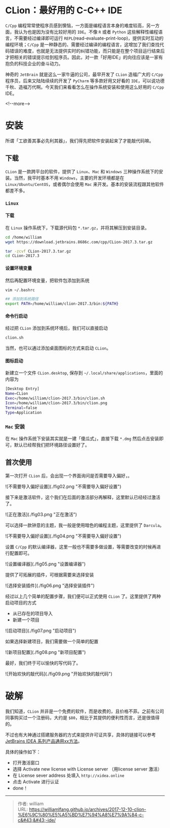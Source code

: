 # CLion：最好用的 C-C&#43;&#43; IDE




`C/Cpp` 编程常常使程序员感到懊恼，一方面是编程语言本身的难度较高，另一方面，我认为也是因为没有比较好用的 `IDE`。不像 `R` 或者 `Python` 这些解释性编程语言，不需要经过编译即可运行 `REPL`(read-evaluate-print-loop)，提供实时互动的编程环境；`C/Cpp` 是一种静态的、需要经过编译的编程语言，这增加了我们查找代码错误的难度，也就是无法提供实时的纠错功能，而只能是在整个项目运行结束后才把相关的错误提示给到程序员。因此，对一款「好用IDE」的向往应该是一家有抱负的科技企业的奋斗动力。

神奇的 `JetBrain` 就是这么一家牛逼的公司，最早开发了 `CLion` 造福广大的 `C/Cpp` 程序员，后来又陆陆续续的开发了 `PyCharm` 等多款好用又好看的 `IDE`，可以说功德千秋、造福万代啊。今天我们来看看怎么在操作系统安装和使用这么好用的 `C/Cpp` IDE。

&lt;!--more--&gt;

# 安装

所谓「工欲善其事必先利其器」，我们得先把软件安装起来了才能敲代码嘛。

## 下载

`CLion` 是一款跨平台的软件，提供了 `Linux`、`Mac` 和 `Windows` 三种操作系统下的安装。当然，我平时基本不用 `Windows`，主要的开发环境都是在 `Linux/Ubuntu/CentOS`，或者偶尔会使用 `Mac` 来开发。基本的安装流程跟其他软件都差不多。

### `Linux`

#### 下载

在 `Linux` 操作系统下，下载源代码包 `*.tar.gz`，并将其解压到安装目录。


```bash
cd /home/william
wget https://download.jetbrains.8686c.com/cpp/CLion-2017.3.tar.gz

tar -zcvf CLion-2017.3.tar.gz
cd CLion-2017.3
```

#### 设置环境变量

然后再配置环境变量，把软件包添加到系统


```bash
vim ~/.bashrc

## 添加到系统路径
export PATH=/home/william/clion-2017.3/bin:${PATH}
```


#### 命令行启动

经过把 `CLion` 添加到系统环境后，我们可以直接启动


```bash
clion.sh
```

当然，也可以通过添加桌面图标的方式来启动 `CLion`。

#### 图标启动

新建立一个文件 `CLion.desktop`, 保存到 `~/.local/share/applications`，里面的内容为


```bash
[Desktop Entry]
Name=CLion
Exec=/home/william/clion-2017.3/bin/clion.sh
Icon=/home/william/clion-2017.3/bin/clion.png
Terminal=false
Type=Application
```

### `Mac` 安装

在 `Mac` 操作系统下安装其实就是一建「傻瓜式」，直接下载 `*.dmg` 然后点击安装即可，默认已经帮我们把环境路径设置好了。


## 首次使用

第一次打开 `CLion` 后，会出现一个界面询问是否需要导入偏好，。

![不需要导入偏好设置](./fig02.png &#34;不需要导入偏好设置&#34;)

接下来是激活软件，这个我们在后面的激活部分再解释，这里默认已经经过激活了。

![正在激活](./fig03.png &#34;正在激活&#34;)

可以选择一款钟意的主题，我一般是使用暗色的编程主题，这里提供了 `Darcula`。

![不需要导入偏好设置](./fig04.png &#34;不需要导入偏好设置&#34;)

设置 `C/Cpp` 的默认编译器，这里一般也不需要多做设置，等需要改变的时候再进行配置即可。

![设置编译器](./fig05.png &#34;设置编译器&#34;)

提供了可拓展的插件，可根据需要来选择安装

![选择安装插件](./fig06.png &#34;选择安装插件&#34;)

经过以上几个简单的配置步骤，我们便可以正式使用 `CLion` 了。这里提供了两种启动项目的方式

- 从已存在的项目导入
- 新建一个项目

![启动项目](./fig07.png &#34;启动项目&#34;)

如果选择新建项目，我们需要做一个简单的配置

![新项目配置](./fig08.png &#34;新项目配置&#34;)

最好，我们终于可以愉快的写代码了。



![开始欢快的敲代码](./fig09.png &#34;开始欢快的敲代码&#34;)


# 破解

我们知道，`CLion` 并非是一个免费的软件，而是收费的，且价格不菲。之前有公司同事购买过一个注册码，大约是 `$80`，相比于其提供的便利性而言，还是很值得的。

不过也有大神通过搭建服务器的方式来提供许可证共享，具体的链接可以参考 [JetBrains IDEA 系列产品通用xx方法](http://xclient.info/a/f0b9738a-36fd-8a97-a966-0d3db497092d.html?_=f93a5bdea18006637eea16701ce2163f)。

具体的操作如下：

- 打开激活窗口
- 选择 Activate new license with License server （用license server 激活）
- 在 License sever address 处填入 `http://xidea.online`
- 点击 Activate 进行认证
- done！


---

> 作者: william  
> URL: https://williamlfang.github.io/archives/2017-12-10-clion-%E6%9C%80%E5%A5%BD%E7%94%A8%E7%9A%84-c-c&#43;&#43;-ide/  

